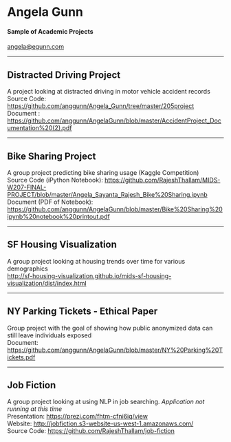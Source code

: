 # Angela Gunn
#### Sample of Academic Projects
angela@egunn.com

--------------------------
Distracted Driving Project
--------------------------
A project looking at distracted driving in motor vehicle accident records  
Source Code: https://github.com/anggunn/Angela_Gunn/tree/master/205project    
Document : https://github.com/anggunn/AngelaGunn/blob/master/AccidentProject_Documentation%20(2).pdf

-------------------
Bike Sharing Project
--------------------
A group project predicting bike sharing usage (Kaggle Competition)  
Source Code (iPython Notebook): https://github.com/RajeshThallam/MIDS-W207-FINAL-PROJECT/blob/master/Angela_Sayanta_Rajesh_Bike%20Sharing.ipynb  
Document (PDF of Notebook): https://github.com/anggunn/AngelaGunn/blob/master/Bike%20Sharing%20ipynb%20notebook%20printout.pdf  


------------------------
SF Housing Visualization
------------------------
A group project looking at housing trends over time for various demographics  
http://sf-housing-visualization.github.io/mids-sf-housing-visualization/dist/index.html  


----------------------------------
NY Parking Tickets - Ethical Paper
----------------------------------
Group project with the goal of showing how public anonymized data can still leave individuals exposed  
Document: https://github.com/anggunn/AngelaGunn/blob/master/NY%20Parking%20Tickets.pdf


-----------
Job Fiction
-----------
A group project looking at using NLP in job searching. _Application not running at this time_  
Presentation: https://prezi.com/fhtm-cfni6iq/view  
Website: http://jobfiction.s3-website-us-west-1.amazonaws.com/  
Source Code: https://github.com/RajeshThallam/job-fiction  
